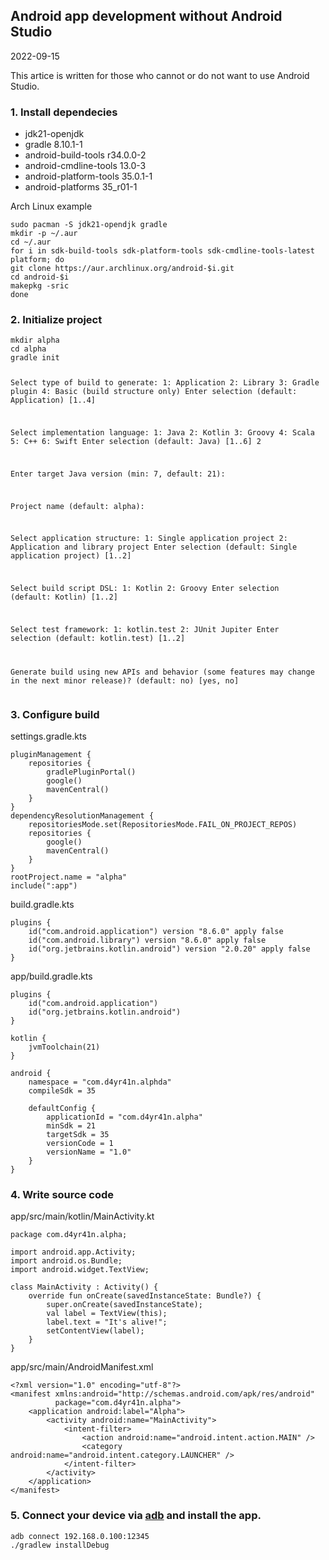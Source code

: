 <h2>Android app development without Android Studio</h2>
<time>2022-09-15</time>
<p>
This artice is written for those who cannot or do not want to use <span class="nowrap">Android Studio</span>.
</p>
<h3>1. Install dependecies</h3>
<ul>
    <li>jdk21-openjdk</li>
    <li>gradle 8.10.1-1</li>
    <li>android-build-tools r34.0.0-2</li>
    <li>android-cmdline-tools 13.0-3</li>
    <li>android-platform-tools 35.0.1-1</li>
    <li>android-platforms 35_r01-1</li>
</ul>
<p>Arch Linux example</p>
<pre><code>sudo pacman -S jdk21-opendjk gradle
mkdir -p ~/.aur
cd ~/.aur
for i in sdk-build-tools sdk-platform-tools sdk-cmdline-tools-latest platform; do
git clone https://aur.archlinux.org/android-$i.git
cd android-$i
makepkg -sric
done
</pre></code>
<h3>2. Initialize project</h3>
<pre><code>mkdir alpha
cd alpha
gradle init

Select type of build to generate:
  1: Application
  2: Library
  3: Gradle plugin
  4: Basic (build structure only)
Enter selection (default: Application) [1..4]

Select implementation language:
  1: Java
  2: Kotlin
  3: Groovy
  4: Scala
  5: C++
  6: Swift
Enter selection (default: Java) [1..6] 2

Enter target Java version (min: 7, default: 21):

Project name (default: alpha):

Select application structure:
  1: Single application project
  2: Application and library project
Enter selection (default: Single application project) [1..2]

Select build script DSL:
  1: Kotlin
  2: Groovy
Enter selection (default: Kotlin) [1..2]

Select test framework:
  1: kotlin.test
  2: JUnit Jupiter
Enter selection (default: kotlin.test) [1..2]

Generate build using new APIs and behavior (some features may change in the next minor release)? (default: no) [yes, no]
</code></pre>
<h3>3. Configure build</h3>
<p>settings.gradle.kts</p>
<pre><code><span>pluginManagement {</span>
<span>    repositories {</span>
<span>        gradlePluginPortal()</span>
<span>        google()</span>
<span>        mavenCentral()</span>
<span>    }</span>
<span>}</span>
<span>dependencyResolutionManagement {</span>
<span>    repositoriesMode.set(RepositoriesMode.FAIL_ON_PROJECT_REPOS)</span>
<span>    repositories {</span>
<span>        google()</span>
<span>        mavenCentral()</span>
<span>    }</span>
<span>}</span>
<span>rootProject.name = "alpha"</span>
<span>include(":app")</span></code></pre>

<p>build.gradle.kts</p>
<pre><code><span>plugins {</span>
<span>    id("com.android.application") version "8.6.0" apply false</span>
<span>    id("com.android.library") version "8.6.0" apply false</span>
<span>    id("org.jetbrains.kotlin.android") version "2.0.20" apply false</span>
<span>}</span>
</code></pre>

<p>app/build.gradle.kts</p>
<pre><code><span>plugins {</span>
<span>    id("com.android.application")</span>
<span>    id("org.jetbrains.kotlin.android")</span>
<span>}</span>
<span></span>
<span>kotlin {</span>
<span>    jvmToolchain(21)</span>
<span>}</span>
<span></span>
<span>android {</span>
<span>    namespace = "com.d4yr41n.alphda"</span>
<span>    compileSdk = 35</span>
<span></span>
<span>    defaultConfig {</span>
<span>        applicationId = "com.d4yr41n.alpha"</span>
<span>        minSdk = 21</span>
<span>        targetSdk = 35</span>
<span>        versionCode = 1</span>
<span>        versionName = "1.0"</span>
<span>    }</span>
<span>}</span></code></pre>

<h3>4. Write source code</h3>
<p>app/src/main/kotlin/MainActivity.kt</p>

<pre><code><span>package com.d4yr41n.alpha;</span>
<span></span>
<span>import android.app.Activity;</span>
<span>import android.os.Bundle;</span>
<span>import android.widget.TextView;</span>
<span></span>
<span>class MainActivity : Activity() {</span>
<span>    override fun onCreate(savedInstanceState: Bundle?) {</span>
<span>        super.onCreate(savedInstanceState);</span>
<span>        val label = TextView(this);</span>
<span>        label.text = "It's alive!";</span>
<span>        setContentView(label);</span>
<span>    }</span>
<span>}</span></code></pre>

<p>app/src/main/AndroidManifest.xml</p>
<pre><code><span>&lt;?xml version="1.0" encoding="utf-8"?&gt;</span>
<span>&lt;manifest xmlns:android="http://schemas.android.com/apk/res/android"</span>
<span>          package="com.d4yr41n.alpha"&gt;</span>
<span>    &lt;application android:label="Alpha"&gt;</span>
<span>        &lt;activity android:name="MainActivity"&gt;</span>
<span>            &lt;intent-filter&gt;</span>
<span>                &lt;action android:name="android.intent.action.MAIN" /&gt;</span>
<span>                &lt;category android:name="android.intent.category.LAUNCHER" /&gt;</span>
<span>            &lt;/intent-filter&gt;</span>
<span>        &lt;/activity&gt;</span>
<span>    &lt;/application&gt;</span>
<span>&lt;/manifest&gt;</span>
</code></pre>
<h3>5. Connect your device via <a href="https://developer.android.com/tools/adb">adb</a> and install the app.</h3>
<code><pre>
adb connect 192.168.0.100:12345
./gradlew installDebug
</code></pre>
